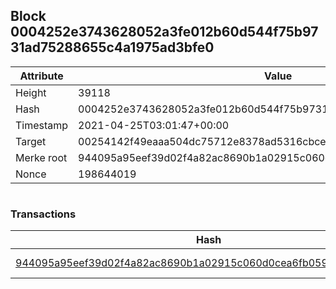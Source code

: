 ## Block 0004252e3743628052a3fe012b60d544f75b9731ad75288655c4a1975ad3bfe0

Attribute | Value
--- | ---
Height | 39118
Hash | 0004252e3743628052a3fe012b60d544f75b9731ad75288655c4a1975ad3bfe0
Timestamp | 2021-04-25T03:01:47+00:00
Target | 00254142f49eaaa504dc75712e8378ad5316cbcead634704b3734b6271167cc4
Merke root | 944095a95eef39d02f4a82ac8690b1a02915c060d0cea6fb059ff4250e32ebf5
Nonce | 198644019

```

```

### Transactions

Hash | Amount
--- | ---
[944095a95eef39d02f4a82ac8690b1a02915c060d0cea6fb059ff4250e32ebf5](944095a95eef39d02f4a82ac8690b1a02915c060d0cea6fb059ff4250e32ebf5.md) | 10.00000000 SKEPTI 

